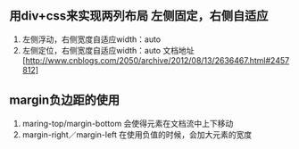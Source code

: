 ## 用div+css来实现两列布局 左侧固定，右侧自适应 
1. 左侧浮动，右侧宽度自适应width：auto
2. 左侧定位，右侧宽度自适应width：auto
文档地址[http://www.cnblogs.com/2050/archive/2012/08/13/2636467.html#2457812]

## margin负边距的使用
1. maring-top/margin-bottom 会使得元素在文档流中上下移动
2. margin-right／margin-left 在使用负值的时候，会加大元素的宽度


